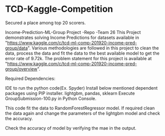 # TCD-Kaggle-Competition
Secured a place among top 20 scorers.

Income-Prediction-ML-Group Project -Repo -Team 26
This Project demonstrates solving Income Predictions for datasets available in 
"https://www.kaggle.com/c/tcd-ml-comp-201920-income-pred-group/data". Various methodologies are followed in this project
to clean the data, process the data and fit the data to the best available model to get the error rate of 9.72k. 
The problem statement for this project is available at "https://www.kaggle.com/c/tcd-ml-comp-201920-income-pred-group/overview".

Required Dependencies:

IDE to run the python code(Ex. Spyder)
Install below mentioned dependent packages using PIP installer.
lightgbm, pandas, sklearn 
Execute GroupSubmission-100.py in Python Console.

This code fit the data to RandomForestRegressor model. If required clean the data again and change the parameters of the lightgbm model and check the accuracy.

Check the accuracy of model by verifying the mae in the output.
